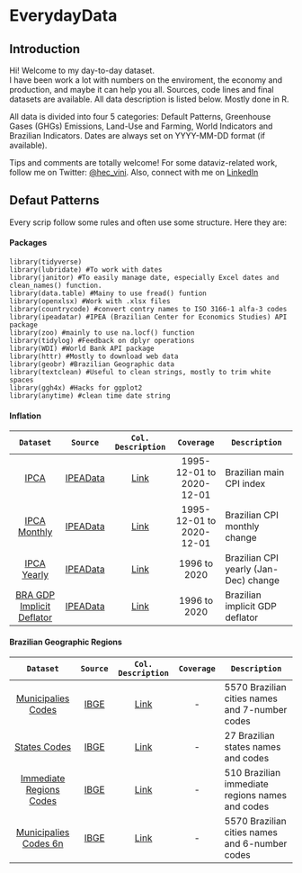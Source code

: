 # EverydayData

## Introduction 
Hi! Welcome to my day-to-day dataset. <br/> I have been work a lot with numbers on the enviroment, the economy and production, and maybe it can help you all.
Sources, code lines and final datasets are available. All data description is listed below. Mostly done in R. <br/>

All data is divided into four 5 categories: Default Patterns, Greenhouse Gases (GHGs) Emissions, Land-Use and Farming, World Indicators and Brazilian Indicators. 
Dates are always set on YYYY-MM-DD format (if available).

Tips and comments are totally welcome!
For some dataviz-related work, follow me on Twitter: [@hec_vini](https://twitter.com/hec_vini). Also, connect with me on [LinkedIn](https://www.linkedin.com/in/viniciushpires/)

## Defaut Patterns 
Every scrip follow some rules and often use some structure. Here they are:

#### Packages 
```
library(tidyverse) 
library(lubridate) #To work with dates
library(janitor) #To easily manage date, especially Excel dates and clean_names() function. 
library(data.table) #Mainy to use fread() funtion
library(openxlsx) #Work with .xlsx files
library(countrycode) #convert contry names to ISO 3166-1 alfa-3 codes
library(ipeadatar) #IPEA (Brazilian Center for Economics Studies) API package
library(zoo) #mainly to use na.locf() function
library(tidylog) #Feedback on dplyr operations
library(WDI) #World Bank API package
library(httr) #Mostly to download web data
library(geobr) #Brazilian Geographic data
library(textclean) #Useful to clean strings, mostly to trim white spaces
library(ggh4x) #Hacks for ggplot2
library(anytime) #clean time date string
```

#### Inflation
|                                                                        `Dataset`                                                                       |                       `Source`                      | `Col. Description` |           `Coverage`          | `Description`                         |
|:------------------------------------------------------------------------------------------------------------------------------------------------------:|:---------------------------------------------------:|:------------------:|:-----------------------------:|---------------------------------------|
|                   [IPCA](https://github.com/HecVini/EverydayData/blob/c11257ff4c8227c1a6ec1020875a29807a29b399/Clean%20Data/ipca.csv)                  | [IPEAData](http://www.ipeadata.gov.br/Default.aspx) |      [Link]()      | 1995-12-01 to <br/>2020-12-01 | Brazilian main CPI index              |
|           [IPCA Monthly](https://github.com/HecVini/EverydayData/blob/c11257ff4c8227c1a6ec1020875a29807a29b399/Clean%20Data/ipca_monthly.csv)          | [IPEAData](http://www.ipeadata.gov.br/Default.aspx) |      [Link]()      | 1995-12-01 to <br/>2020-12-01 | Brazilian CPI monthly change          |
|            [IPCA Yearly](https://github.com/HecVini/EverydayData/blob/c11257ff4c8227c1a6ec1020875a29807a29b399/Clean%20Data/ipca_yearly.csv)           | [IPEAData](http://www.ipeadata.gov.br/Default.aspx) |      [Link]()      |          1996 to 2020         | Brazilian CPI yearly (Jan-Dec) change |
| [BRA GDP Implicit Deflator](https://github.com/HecVini/EverydayData/blob/c11257ff4c8227c1a6ec1020875a29807a29b399/Clean%20Data/deflator_implicito.csv) | [IPEAData](http://www.ipeadata.gov.br/Default.aspx) |      [Link]()      |          1996 to 2020         | Brazilian implicit GDP deflator       |

#### Brazilian Geographic Regions
|                                                                         `Dataset`                                                                        |                                                                                `Source`                                                                                | `Col. Description` | `Coverage` | `Description`                                   |
|:--------------------------------------------------------------------------------------------------------------------------------------------------------:|:----------------------------------------------------------------------------------------------------------------------------------------------------------------------:|:------------------:|:----------:|-------------------------------------------------|
| [Municipalies Codes](https://github.com/HecVini/EverydayData/blob/main/Clean%20Data/municipalities_codes.csv)                                            | [IBGE](https://www.ibge.gov.br/geociencias/organizacao-do-territorio/estrutura-territorial/23701-divisao-territorial-brasileira.html?edicao=30111&t=acesso-ao-produto) | [Link]()           | -          | 5570 Brazilian cities names and 7-number codes  |
| [States Codes](https://github.com/HecVini/EverydayData/blob/main/Clean%20Data/states_codes.csv)                                                          | [IBGE](https://www.ibge.gov.br/geociencias/organizacao-do-territorio/estrutura-territorial/23701-divisao-territorial-brasileira.html?edicao=30111&t=acesso-ao-produto) | [Link]()           | -          | 27 Brazilian states names and codes             |
| [Immediate Regions Codes](https://github.com/HecVini/EverydayData/blob/89815a1103e612558110f3e7b9a351028309c640/Clean%20Data/immediate_region_codes.csv) | [IBGE](https://www.ibge.gov.br/geociencias/organizacao-do-territorio/estrutura-territorial/23701-divisao-territorial-brasileira.html?edicao=30111&t=acesso-ao-produto) | [Link]()           | -          | 510 Brazilian immediate regions names and codes |
| [Municipalies Codes 6n](https://github.com/HecVini/EverydayData/blob/89815a1103e612558110f3e7b9a351028309c640/Clean%20Data/municipalities_codes_6n.csv)  | [IBGE](https://www.ibge.gov.br/geociencias/organizacao-do-territorio/estrutura-territorial/23701-divisao-territorial-brasileira.html?edicao=30111&t=acesso-ao-produto) | [Link]()           | -          | 5570 Brazilian cities names and 6-number codes  |

